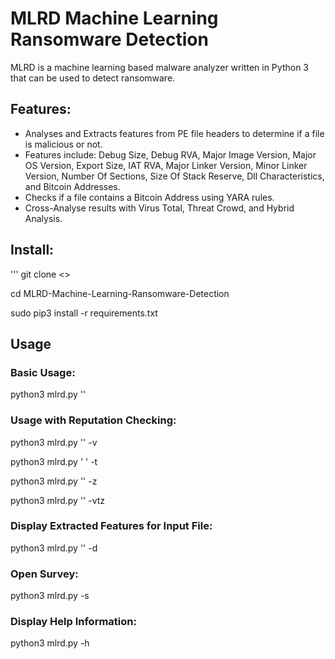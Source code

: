 # MLRD Machine Learning Ransomware Detection
MLRD is a machine learning based malware analyzer written in Python 3 that can be used to detect ransomware.

## Features:
* Analyses and Extracts features from PE file headers to determine if a file is malicious or not.
* Features include: Debug Size, Debug RVA, Major Image Version, Major OS Version, Export Size, IAT RVA, Major Linker Version, Minor Linker Version, Number Of Sections, Size Of Stack Reserve, Dll Characteristics, and Bitcoin Addresses.
* Checks if a file contains a Bitcoin Address using YARA rules.
* Cross-Analyse results with Virus Total, Threat Crowd, and Hybrid Analysis.

## Install:
'''
git clone <>

cd MLRD-Machine-Learning-Ransomware-Detection

sudo pip3 install -r requirements.txt

## Usage

### Basic Usage:
python3 mlrd.py '<FILE TO ANALYSE>'

### Usage with Reputation Checking:
python3 mlrd.py '<FILE TO ANALYSE>' -v

python3 mlrd.py '<FILE TO ANALYSE> ' -t

python3 mlrd.py '<FILE TO ANALYSE>' -z

python3 mlrd.py '<FILE TO ANALYSE>' -vtz

### Display Extracted Features for Input File:
python3 mlrd.py '<FILE TO ANALYSE>' -d

### Open Survey:
python3 mlrd.py -s

### Display Help Information:
python3 mlrd.py -h